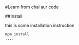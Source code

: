 #Learn from chai aur code

##Install

this is some installation instruction

```bash
npm install
....